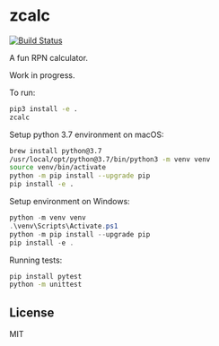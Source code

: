 # zcalc

[![Build Status](https://app.travis-ci.com/blackchip-org/zcalc.svg?branch=main)](https://app.travis-ci.com/blackchip-org/zcalc)

A fun RPN calculator.

Work in progress.

To run:

```bash
pip3 install -e .
zcalc
```

Setup python 3.7 environment on macOS:

```bash
brew install python@3.7
/usr/local/opt/python@3.7/bin/python3 -m venv venv
source venv/bin/activate
python -m pip install --upgrade pip
pip install -e .
```

Setup environment on Windows:

```powershell
python -m venv venv
.\venv\Scripts\Activate.ps1
python -m pip install --upgrade pip
pip install -e .
```

Running tests:

```bash
pip install pytest
python -m unittest
```

## License

MIT
